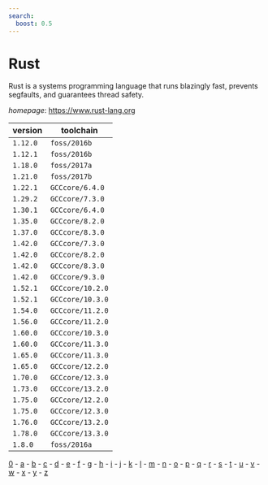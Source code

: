 ```yaml
---
search:
  boost: 0.5
---
```

# Rust

Rust is a systems programming language that runs blazingly fast, prevents segfaults,  and guarantees thread safety.

*homepage*: <https://www.rust-lang.org>

version | toolchain
--------|----------
``1.12.0`` | ``foss/2016b``
``1.12.1`` | ``foss/2016b``
``1.18.0`` | ``foss/2017a``
``1.21.0`` | ``foss/2017b``
``1.22.1`` | ``GCCcore/6.4.0``
``1.29.2`` | ``GCCcore/7.3.0``
``1.30.1`` | ``GCCcore/6.4.0``
``1.35.0`` | ``GCCcore/8.2.0``
``1.37.0`` | ``GCCcore/8.3.0``
``1.42.0`` | ``GCCcore/7.3.0``
``1.42.0`` | ``GCCcore/8.2.0``
``1.42.0`` | ``GCCcore/8.3.0``
``1.42.0`` | ``GCCcore/9.3.0``
``1.52.1`` | ``GCCcore/10.2.0``
``1.52.1`` | ``GCCcore/10.3.0``
``1.54.0`` | ``GCCcore/11.2.0``
``1.56.0`` | ``GCCcore/11.2.0``
``1.60.0`` | ``GCCcore/10.3.0``
``1.60.0`` | ``GCCcore/11.3.0``
``1.65.0`` | ``GCCcore/11.3.0``
``1.65.0`` | ``GCCcore/12.2.0``
``1.70.0`` | ``GCCcore/12.3.0``
``1.73.0`` | ``GCCcore/13.2.0``
``1.75.0`` | ``GCCcore/12.2.0``
``1.75.0`` | ``GCCcore/12.3.0``
``1.76.0`` | ``GCCcore/13.2.0``
``1.78.0`` | ``GCCcore/13.3.0``
``1.8.0`` | ``foss/2016a``

[0](../0/index.md) - [a](../a/index.md) - [b](../b/index.md) - [c](../c/index.md) - [d](../d/index.md) - [e](../e/index.md) - [f](../f/index.md) - [g](../g/index.md) - [h](../h/index.md) - [i](../i/index.md) - [j](../j/index.md) - [k](../k/index.md) - [l](../l/index.md) - [m](../m/index.md) - [n](../n/index.md) - [o](../o/index.md) - [p](../p/index.md) - [q](../q/index.md) - [r](../r/index.md) - [s](../s/index.md) - [t](../t/index.md) - [u](../u/index.md) - [v](../v/index.md) - [w](../w/index.md) - [x](../x/index.md) - [y](../y/index.md) - [z](../z/index.md)

